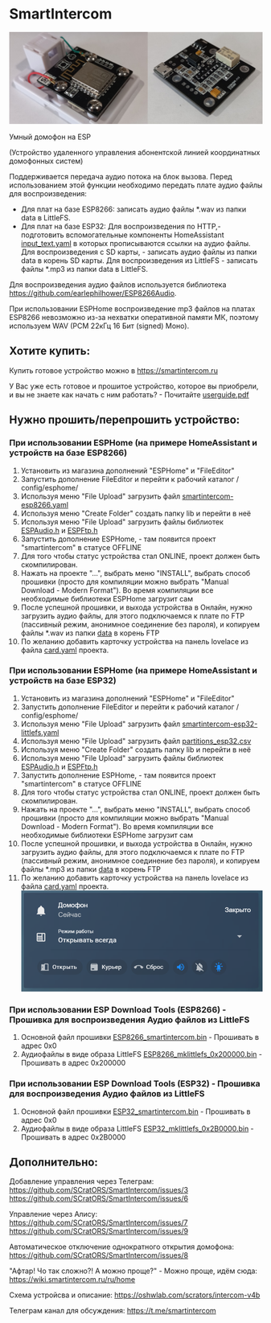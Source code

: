 # SmartIntercom

![](images/main.jpg)

Умный домофон на ESP

(Устройство удаленного управления абонентской линией координатных домофонных систем)

Поддерживается передача аудио потока на блок вызова. Перед использованием этой функции необходимо передать плате аудио файлы для воспроизведения:
- Для плат на базе ESP8266: записать аудио файлы *.wav из папки data в LittleFS.
- Для плат на базе ESP32: Для воспроизведения по HTTP,- подготовить вспомогательные компоненты HomeAssistant [input_text.yaml](ESPHome/input_text.yaml) в которых прописываются ссылки на аудио файлы. Для воспроизведения с SD карты, - записать аудио файлы из папки data в корень SD карты. Для воспроизведения из LittleFS - записать файлы *.mp3 из папки data в LittleFS.

Для воспроизведения аудио файлов используется библиотека https://github.com/earlephilhower/ESP8266Audio.

При использовании ESPHome воспроизведение mp3 файлов на платах ESP8266 невозможно из-за нехватки оперативной памяти МК, поэтому используем WAV (PCM 22кГц 16 Бит (signed) Моно).

## Хотите купить:
Купить готовое устройство можно в https://smartintercom.ru

У Вас уже есть готовое и прошитое устройство, которое вы приобрели, и вы не знаете как начать с ним работать? - Почитайте [userguide.pdf](userguide.pdf)

## Нужно прошить/перепрошить устройство:
### При использовании ESPHome (на примере HomeAssistant и устройств на базе ESP8266)
1. Установить из магазина дополнений "ESPHome" и "FileEditor"
2. Запустить дополнение FileEditor и перейти к рабочий каталог /сonfig/esphome/
3. Используя меню "File Upload" загрузить файл [smartintercom-esp8266.yaml](ESPHome/smartintercom-esp8266.yaml)
4. Используя меню "Create Folder" создать папку lib и перейти в неё
5. Используя меню "File Upload" загрузить файлы библиотек [ESPAudio.h](ESPHome/lib/ESPAudio.h) и [ESPFtp.h](ESPHome/lib/ESPFtp.h)
6. Запустить дополнение ESPHome, - там появится проект "smartintercom" в статусе OFFLINE
7. Для того чтобы статус устройства стал ONLINE, проект должен быть скомпилирован.
8. Нажать на проекте "...", выбрать меню "INSTALL", выбрать способ прошивки (просто для компиляции можно выбрать "Manual Download - Modern Format"). Во время компиляции все необходимые библиотеки ESPHome загрузит сам
9. После успешной прошивки, и выхода устройства в Онлайн, нужно загрузить аудио файлы, для этого подключаемся к плате по FTP (пассивный режим, анонимное соединение без пароля), и копируем файлы *.wav из папки [data](data/) в корень FTP
10. По желанию добавить карточку устройства на панель lovelace из файла [card.yaml](ESPHome/card.yaml) проекта.

### При использовании ESPHome (на примере HomeAssistant и устройств на базе ESP32)
1. Установить из магазина дополнений "ESPHome" и "FileEditor"
2. Запустить дополнение FileEditor и перейти к рабочий каталог /сonfig/esphome/
3. Используя меню "File Upload" загрузить файл [smartintercom-esp32-littlefs.yaml](ESPHome/smartintercom-esp32-littlefs.yaml)
4. Используя меню "File Upload" загрузить файл [partitions_esp32.csv](ESPHome/partitions_esp32.csv)
4. Используя меню "Create Folder" создать папку lib и перейти в неё
5. Используя меню "File Upload" загрузить файлы библиотек [ESPAudio.h](ESPHome/lib/ESPAudio.h) и [ESPFtp.h](ESPHome/lib/ESPFtp.h)
6. Запустить дополнение ESPHome, - там появится проект "smartintercom" в статусе OFFLINE
7. Для того чтобы статус устройства стал ONLINE, проект должен быть скомпилирован.
8. Нажать на проекте "...", выбрать меню "INSTALL", выбрать способ прошивки (просто для компиляции можно выбрать "Manual Download - Modern Format"). Во время компиляции все необходимые библиотеки ESPHome загрузит сам
9. После успешной прошивки, и выхода устройства в Онлайн, нужно загрузить аудио файлы, для этого подключаемся к плате по FTP (пассивный режим, анонимное соединение без пароля), и копируем файлы *.mp3 из папки [data](data/) в корень FTP
10. По желанию добавить карточку устройства на панель lovelace из файла [card.yaml](ESPHome/card.yaml) проекта. ![](images/card.png)

### При использовании ESP Download Tools (ESP8266) - Прошивка для воспроизведения Аудио файлов из LittleFS
1. Основной файл прошивки [ESP8266_smartintercom.bin](ESP8266_smartintercom.bin) - Прошивать в адрес 0x0
2. Аудиофайлы в виде образа LittleFS [ESP8266_mklittlefs_0x200000.bin](bin/ESP8266_mklittlefs_0x200000.bin) - Прошивать в адрес 0x200000
### При использовании ESP Download Tools (ESP32) - Прошивка для воспроизведения Аудио файлов из LittleFS
1. Основной файл прошивки [ESP32_smartintercom.bin](ESP32_smartintercom.bin) - Прошивать в адрес 0x0
2. Аудиофайлы в виде образа LittleFS [ESP32_mklittlefs_0x2B0000.bin](bin/ESP32_mklittlefs_0x2B0000.bin) - Прошивать в адрес 0x2B0000
## Дополнительно:
Добавление управления через Телеграм:
https://github.com/SCratORS/SmartIntercom/issues/3
https://github.com/SCratORS/SmartIntercom/issues/6

Управление через Алису:
https://github.com/SCratORS/SmartIntercom/issues/7
https://github.com/SCratORS/SmartIntercom/issues/9

Автоматическое отключение однократного открытия домофона:
https://github.com/SCratORS/SmartIntercom/issues/8

"Афтар! Чо так сложно?! А можно проще?" - Можно проще, идём сюда:
https://wiki.smartintercom.ru/ru/home

Схема устройсва и описание:
https://oshwlab.com/scrators/intercom-v4b

Телеграм канал для обсуждения:
https://t.me/smartintercom
